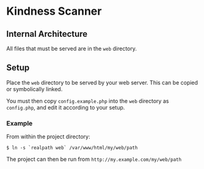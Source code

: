 # Kindness Scanner

## Internal Architecture
All files that must be served are in the `web` directory.

## Setup
Place the `web` directory to be served by your web server. This can be copied or symbolically linked.

You must then copy `config.example.php` into the `web` directory as `config.php`, and edit it according to your setup.

### Example
From within the project directory:
```
$ ln -s `realpath web` /var/www/html/my/web/path
```

The project can then be run from `http://my.example.com/my/web/path`
